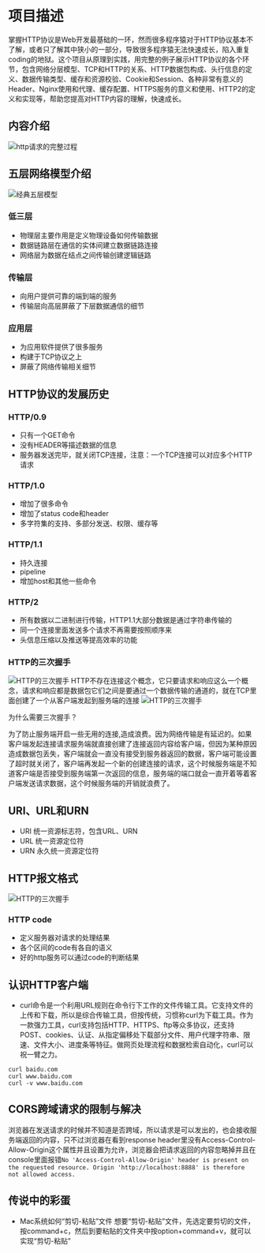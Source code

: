 # 项目描述
掌握HTTP协议是Web开发最基础的一环，然而很多程序猿对于HTTP协议基本不了解，或者只了解其中狭小的一部分，导致很多程序猿无法快速成长，陷入重复coding的地狱。这个项目从原理到实践，用完整的例子展示HTTP协议的各个环节，包含网络分层模型、TCP和HTTP的关系、HTTP数据包构成、头行信息的定义、数据传输类型、缓存和资源校验、Cookie和Session、各种非常有意义的Header、Nginx使用和代理、缓存配置、HTTPS服务的意义和使用、HTTP2的定义和实现等，帮助您提高对HTTP内容的理解，快速成长。

## 内容介绍
![http请求的完整过程](https://github.com/fangfeiyue/http/blob/master/imgs/http.png)

## 五层网络模型介绍
![经典五层模型](https://github.com/fangfeiyue/http/blob/master/imgs/netmodel.png)
### 低三层
- 物理层主要作用是定义物理设备如何传输数据
- 数据链路层在通信的实体间建立数据链路连接
- 网络层为数据在结点之间传输创建逻辑链路
### 传输层
- 向用户提供可靠的端到端的服务
- 传输层向高层屏蔽了下层数据通信的细节
### 应用层
- 为应用软件提供了很多服务
- 构建于TCP协议之上
- 屏蔽了网络传输相关细节
## HTTP协议的发展历史
### HTTP/0.9
- 只有一个GET命令
- 没有HEADER等描述数据的信息
- 服务器发送完毕，就关闭TCP连接，注意：一个TCP连接可以对应多个HTTP请求
### HTTP/1.0
- 增加了很多命令
- 增加了status code和header
- 多字符集的支持、多部分发送、权限、缓存等
### HTTP/1.1
- 持久连接
- pipeline
- 增加host和其他一些命令
### HTTP/2
- 所有数据以二进制进行传输，HTTP1.1大部分数据是通过字符串传输的
- 同一个连接里面发送多个请求不再需要按照顺序来
- 头信息压缩以及推送等提高效率的功能
### HTTP的三次握手
![HTTP的三次握手](https://github.com/fangfeiyue/http/blob/master/imgs/tcpconnection.png)
HTTP不存在连接这个概念，它只要请求和响应这么一个概念，请求和响应都是数据包它们之间是要通过一个数据传输的通道的，就在TCP里面创建了一个从客户端发起到服务端的连接
![HTTP的三次握手](https://github.com/fangfeiyue/http/blob/master/imgs/three.png)

为什么需要三次握手？

为了防止服务端开启一些无用的连接,造成浪费。因为网络传输是有延迟的。如果客户端发起连接请求服务端就直接创建了连接返回内容给客户端，但因为某种原因造成数据包丢失，客户端就会一直没有接受到服务器返回的数据，客户端可能设置了超时就关闭了，客户端再发起一个新的创建连接的请求，这个时候服务端是不知道客户端是否接受到服务端第一次返回的信息，服务端的端口就会一直开着等着客户端发送请求数据，这个时候服务端的开销就浪费了。
## URI、URL和URN
- URI 统一资源标志符，包含URL、URN
- URL 统一资源定位符
- URN 永久统一资源定位符
## HTTP报文格式
![HTTP的三次握手](https://github.com/fangfeiyue/http/blob/master/imgs/baowen.png)
### HTTP code 
- 定义服务器对请求的处理结果
- 各个区间的code有各自的语义
- 好的http服务可以通过code的判断结果
## 认识HTTP客户端
- curl命令是一个利用URL规则在命令行下工作的文件传输工具。它支持文件的上传和下载，所以是综合传输工具，但按传统，习惯称curl为下载工具。作为一款强力工具，curl支持包括HTTP、HTTPS、ftp等众多协议，还支持POST、cookies、认证、从指定偏移处下载部分文件、用户代理字符串、限速、文件大小、进度条等特征。做网页处理流程和数据检索自动化，curl可以祝一臂之力。
```
curl baidu.com
curl www.baidu.com
curl -v www.baidu.com
```
## CORS跨域请求的限制与解决
浏览器在发送请求的时候并不知道是否跨域，所以请求是可以发出的，也会接收服务端返回的内容，只不过浏览器在看到response header里没有Access-Control-Allow-Origin这个属性并且设置为允许，浏览器会把请求返回的内容忽略掉并且在console里面报错`No 'Access-Control-Allow-Origin' header is present on the requested resource. Origin 'http://localhost:8888' is therefore not allowed access.`
## 传说中的彩蛋
- Mac系统如何“剪切-粘贴”文件
想要“剪切-粘贴”文件，先选定要剪切的文件，按command+c，然后到要粘贴的文件夹中按option+command+v，就可以实现“剪切-粘贴”